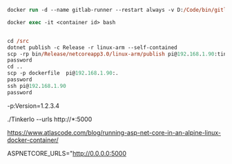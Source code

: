 

```ps
docker run -d --name gitlab-runner --restart always -v D:/Code/bin/gitlab:/etc/gitlab-runner -v /var/run/docker.sock:/var/run/docker.sock gitlab/gitlab-runner:latest
```

```ps
docker exec -it <container id> bash
```

```ps

cd /src
dotnet publish -c Release -r linux-arm --self-contained
scp -rp bin/Release/netcoreapp3.0/linux-arm/publish pi@192.168.1.90:tinkerio/publish
password
cd ..
scp -p dockerfile  pi@192.168.1.90:.
password
ssh pi@192.168.1.90
password

```

-p:Version=1.2.3.4

./TinkerIo --urls http://*:5000

https://www.atlascode.com/blog/running-asp-net-core-in-an-alpine-linux-docker-container/

ASPNETCORE_URLS="http://0.0.0.0:5000